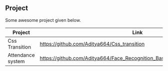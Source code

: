 ## Project

Some awesome project given below.

| Project | Link |
| ------ | ------ |
| Css Transition | https://github.com/Aditya664/Css_transition |
| Attendance system | https://github.com/Aditya664/Face_Recognition_Based_Attendance_using_Opencv |
